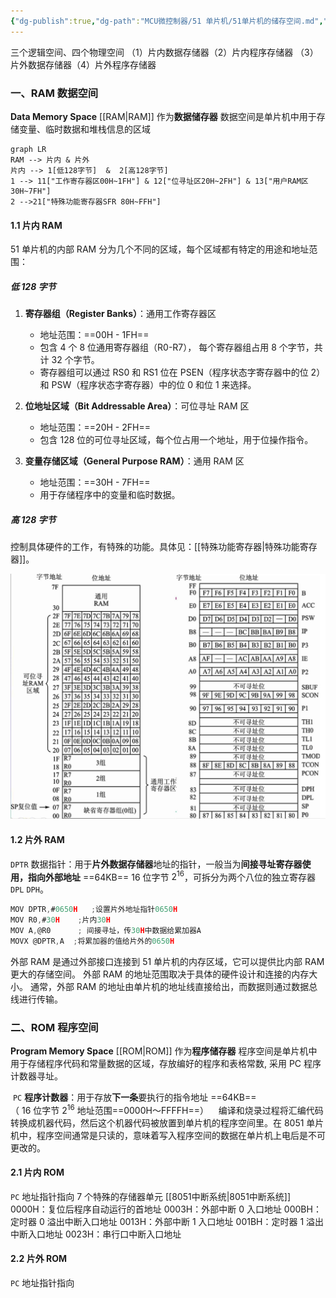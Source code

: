 ```yaml
---
{"dg-publish":true,"dg-path":"MCU微控制器/51 单片机/51单片机的储存空间.md","permalink":"/MCU微控制器/51 单片机/51单片机的储存空间/","dgPassFrontmatter":true,"noteIcon":"","created":"2025-08-02T10:36:26.000+08:00","updated":"2025-09-29T19:20:41.000+08:00"}
---
```



三个逻辑空间、四个物理空间
（1）片内数据存储器（2）片内程序存储器
（3）片外数据存储器（4）片外程序存储器
### 一、RAM 数据空间
**Data Memory Space**    [[RAM\|RAM]] 作为**数据储存器**
数据空间是单片机中用于存储变量、临时数据和堆栈信息的区域


```mermaid
graph LR
RAM --> 片内 & 片外
片内 --> 1[低128字节]  &  2[高128字节]
1 --> 11["工作寄存器区00H~1FH"] & 12["位寻址区20H~2FH"] & 13["用户RAM区30H~7FH"]
2 -->21["特殊功能寄存器SFR 80H~FFH"]
```

#### 1.1 片内 RAM 
51 单片机的内部 RAM 分为几个不同的区域，每个区域都有特定的用途和地址范围：
##### 低 128 字节
1. **寄存器组（Register Banks）**：通用工作寄存器区
   - 地址范围：==00H - 1FH==
   - 包含 4 个 8 位通用寄存器组（R0-R7），
	每个寄存器组占用 8 个字节，共计 32 个字节。
   - 寄存器组可以通过 RS0 和 RS1 位在 PSEN（程序状态字寄存器中的位 2）和 PSW（程序状态字寄存器）中的位 0 和位 1 来选择。

2. **位地址区域（Bit Addressable Area）**：可位寻址 RAM 区
   - 地址范围：==20H - 2FH==
   - 包含 128 位的可位寻址区域，每个位占用一个地址，用于位操作指令。

3. **变量存储区域（General Purpose RAM）**：通用 RAM 区
   - 地址范围：==30H - 7FH==
   - 用于存储程序中的变量和临时数据。

##### 高 128 字节
控制具体硬件的工作，有特殊的功能。具体见：[[特殊功能寄存器\|特殊功能寄存器]]。

![freecompress-8051储存空间.png](../img/user/Functional%20files/Photo%20Resources/freecompress-8051%E5%82%A8%E5%AD%98%E7%A9%BA%E9%97%B4.png)

#### 1.2 片外 RAM
` DPTR ` 数据指针：用于**片外数据存储器**地址的指针，一般当为**间接寻址寄存器使用，指向外部地址**
==64KB==   16 位字节   $2^{16}$，可拆分为两个八位的独立寄存器 `DPL`  `DPH`。

```C
MOV DPTR,#0650H   ;设置片外地址指针0650H
MOV R0,#30H    ;片内30H
MOV A,@R0      ; 间接寻址，传30H中数据给累加器A
MOVX @DPTR,A  ;将累加器的值给片外的0650H
```

外部 RAM 是通过外部接口连接到 51 单片机的内存区域，它可以提供比内部 RAM 更大的存储空间。
外部 RAM 的地址范围取决于具体的硬件设计和连接的内存大小。
通常，外部 RAM 的地址由单片机的地址线直接给出，而数据则通过数据总线进行传输。

### 二、ROM  程序空间
**Program Memory Space**    [[ROM\|ROM]] 作为**程序储存器**
程序空间是单片机中用于存储程序代码和常量数据的区域，存放编好的程序和表格常数, 采用 PC 程序计数器寻址。

 ` PC ` **程序计数器**：用于存放**下一条**要执行的指令地址  ==64KB==   
（ 16 位字节   $2^{16}$   地址范围==0000H～FFFFH==）
   
编译和烧录过程将汇编代码转换成机器代码，然后这个机器代码被放置到单片机的程序空间里。在 8051 单片机中，程序空间通常是只读的，意味着写入程序空间的数据在单片机上电后是不可更改的。

#### 2.1 片内 ROM  
` PC ` 地址指针指向
7 个特殊的存储器单元   [[8051中断系统\|8051中断系统]]
0000H：复位后程序自动运行的首地址
0003H：外部中断 0 入口地址
000BH：定时器 0 溢出中断入口地址
0013H：外部中断 1 入口地址
001BH：定时器 1 溢出中断入口地址
0023H：串行口中断入口地址
#### 2.2 片外 ROM  
` PC ` 地址指针指向


